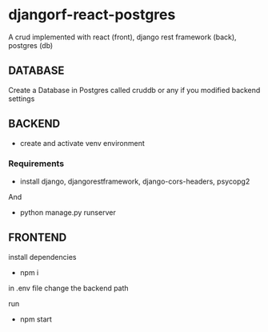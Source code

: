 # djangorf-react-postgres
A crud implemented with react (front), django rest framework (back), postgres (db)

## DATABASE

Create a Database in Postgres called cruddb or any if you modified backend settings

## BACKEND

- create and activate venv environment

### Requirements
- install django, djangorestframework, django-cors-headers, psycopg2

And
- python manage.py runserver

## FRONTEND

install dependencies
- npm i

in .env file change the backend path

run
- npm start
